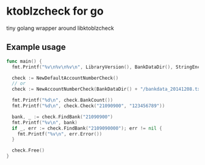 # ktoblzcheck for go

tiny golang wrapper around libktoblzcheck

## Example usage

``` go
func main() {
  fmt.Printf("%v\n%v\n%v\n", LibraryVersion(), BankDataDir(), StringEncoding())

  check := NewDefaultAccountNumberCheck()
  // or
  check := NewAccountNumberCheck(BankDataDir() + "/bankdata_20141208.txt")

  fmt.Printf("%d\n", check.BankCount())
  fmt.Printf("%d\n", check.Check("21090900", "123456789"))

  bank, _ := check.FindBank("21090900")
  fmt.Printf("%v\n", bank)
  if _, err := check.FindBank("2109090000"); err != nil {
    fmt.Printf("%v\n", err.Error())
  }

  check.Free()
}

```